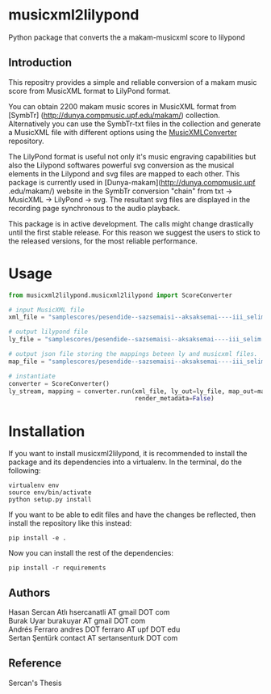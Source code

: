 musicxml2lilypond
===========
Python package that converts the a makam-musicxml score to lilypond

Introduction
------------
This repositry provides a simple and reliable conversion of a
makam music score from MusicXML format to LilyPond format.

You can obtain 2200 makam music scores in MusicXML format from [SymbTr]
(http://dunya.compmusic.upf.edu/makam/) collection. Alternatively you can
use the SymbTr-txt files in the collection and generate a MusicXML file with
different options using the
[MusicXMLConverter](https://github.com/burakuyar/MusicXMLConverter) repository.

The LilyPond format is useful not only it's music engraving capabilities
but also the Lilypond softwares powerful svg conversion as the musical
elements in the Lilypond and svg files are mapped to each other. This
package is currently used in [Dunya-makam](http://dunya.compmusic.upf
.edu/makam/) website in the SymbTr conversion "chain" from txt -> MusicXML
-> LilyPond -> svg. The resultant svg files are displayed in the recording
page synchronous to the audio playback.

This package is in active development. The calls might change drastically
until the first stable release. For this reason we suggest the users to
stick to the released versions, for the most reliable performance.

Usage
=======

```python
from musicxml2lilypond.musicxml2lilypond import ScoreConverter

# input MusicXML file
xml_file = "samplescores/pesendide--sazsemaisi--aksaksemai----iii_selim.xml"

# output lilypond file
ly_file = "samplescores/pesendide--sazsemaisi--aksaksemai----iii_selim.ly"

# output json file storing the mappings beteen ly and musicxml files.
map_file = "samplescores/pesendide--sazsemaisi--aksaksemai----iii_selim.json"

# instantiate
converter = ScoreConverter()
ly_stream, mapping = converter.run(xml_file, ly_out=ly_file, map_out=map_file,
                                   render_metadata=False)
```

Installation
============

If you want to install musicxml2lilypond, it is recommended to install the package and its dependencies into a virtualenv. In the terminal, do the following:

    virtualenv env
    source env/bin/activate
    python setup.py install

If you want to be able to edit files and have the changes be reflected, then
install the repository like this instead:

    pip install -e .

Now you can install the rest of the dependencies:

    pip install -r requirements

Authors
-------
Hasan Sercan Atlı	hsercanatli AT gmail DOT com  
Burak Uyar	burakuyar AT gmail DOT com  
Andrés Ferraro	andres DOT ferraro AT upf DOT edu  
Sertan Şentürk	contact AT sertansenturk DOT com  

Reference
-------
Sercan's Thesis

